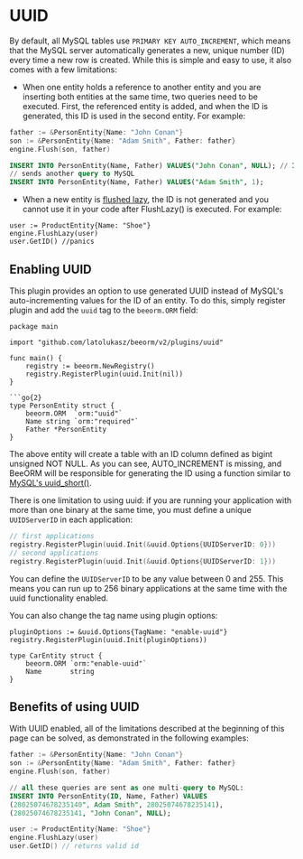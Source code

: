 # UUID

By default, all MySQL tables use `PRIMARY KEY AUTO_INCREMENT`, which means that the MySQL server automatically generates a new, unique number (ID) every time a new row is created. While this is simple and easy to use, it also comes with a few limitations:

* When one entity holds a reference to another entity and you are inserting both entities at the same time, two queries need to be executed. First, the referenced entity is added, and when the ID is generated, this ID is used in the second entity. For example:

```go
father := &PersonEntity{Name: "John Conan"}
son := &PersonEntity{Name: "Adam Smith", Father: father}
engine.Flush(son, father)
```

```sql
INSERT INTO PersonEntity(Name, Father) VALUES("John Conan", NULL); // ID = 1
// sends another query to MySQL
INSERT INTO PersonEntity(Name, Father) VALUES("Adam Smith", 1);
```

* When a new entity is [flushed lazy](/guide/lazy_flush.html), the ID is not generated and you cannot use it in your code after FlushLazy() is executed. For example:

```go{3}
user := ProductEntity{Name: "Shoe"}
engine.FlushLazy(user)
user.GetID() //panics
```

## Enabling UUID

This plugin provides an option to use generated UUID instead of MySQL's auto-incrementing values for the ID of an entity. To do this, simply register plugin and add the `uuid` tag to the `beeorm.ORM` field:

```go{7}
package main

import "github.com/latolukasz/beeorm/v2/plugins/uuid"

func main() {
    registry := beeorm.NewRegistry()
    registry.RegisterPlugin(uuid.Init(nil)) 
} 

```go{2}
type PersonEntity struct {
	beeorm.ORM  `orm:"uuid"`
	Name string `orm:"required"`
	Father *PersonEntity
}
```

The above entity will create a table with an ID column defined as bigint unsigned NOT NULL. As you can see, AUTO_INCREMENT is missing, and BeeORM will be responsible for generating the ID using a function similar to [MySQL's uuid_short()](https://dev.mysql.com/doc/refman/8.0/en/miscellaneous-functions.html#function_uuid-short).

There is one limitation to using uuid: if you are running your application with more than one binary at the same time, you must define a unique `UUIDServerID` in each application:

```go
// first applications
registry.RegisterPlugin(uuid.Init(&uuid.Options{UUIDServerID: 0})) 
// second applications
registry.RegisterPlugin(uuid.Init(&uuid.Options{UUIDServerID: 1})) 
```

You can define the `UUIDServerID` to be any value between 0 and 255. This means you can run up to 256 binary applications at the same time with the uuid functionality enabled.

You can also change the tag name using plugin options:

```go{1,5}
pluginOptions := &uuid.Options{TagName: "enable-uuid"}
registry.RegisterPlugin(uuid.Init(pluginOptions)) 

type CarEntity struct {
    beeorm.ORM `orm:"enable-uuid"`
    Name       string
}
```

## Benefits of using UUID

With UUID enabled, all of the limitations described at the beginning of this page can be solved, as demonstrated in the following examples:

```go
father := &PersonEntity{Name: "John Conan"}
son := &PersonEntity{Name: "Adam Smith", Father: father}
engine.Flush(son, father)
```

```sql
// all these queries are sent as one multi-query to MySQL:
INSERT INTO PersonEntity(ID, Name, Father) VALUES
(28025074678235140", Adam Smith", 28025074678235141),
(28025074678235141, "John Conan", NULL);
```

```go
user := ProductEntity{Name: "Shoe"}
engine.FlushLazy(user)
user.GetID() // returns valid id 
```